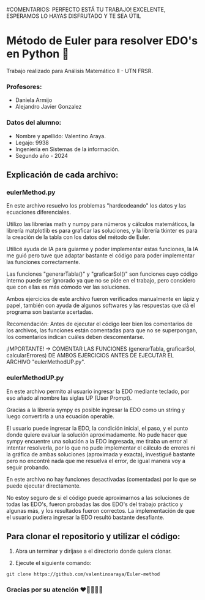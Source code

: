 #COMENTARIOS: PERFECTO ESTÁ TU TRABAJO! EXCELENTE, ESPERAMOS LO HAYAS DISFRUTADO Y TE SEA ÚTIL 
# Método de Euler para resolver EDO's en Python 🐍

Trabajo realizado para Análisis Matemático II - UTN FRSR.

### Profesores:
- Daniela Armijo
- Alejandro Javier Gonzalez

### Datos del alumno:
- Nombre y apellido: Valentino Araya.
- Legajo: 9938 
- Ingeniería en Sistemas de la información.
- Segundo año - 2024

## Explicación de cada archivo:
### eulerMethod.py
En este archivo resuelvo los problemas "hardcodeando" los datos y las ecuaciones diferenciales.

Utilizo las librerías math y numpy para números y cálculos matemáticos, la librería matplotlib es para graficar las soluciones, y la librería tkinter es para la creación de la tabla con los datos del método de Euler.

Utilicé ayuda de IA para guiarme y poder implementar estas funciones, la IA me guió pero tuve que adaptar bastante el código para poder implementar las funciones correctamente.

Las funciones "generarTabla()" y "graficarSol()" son funciones cuyo código interno puede ser ignorado ya que no se pide en el trabajo, pero considero que con ellas es más cómodo ver las soluciones.

Ambos ejercicios de este archivo fueron verificados manualmente en lápiz y papel, también con ayuda de algunos softwares y las respuestas que dá el programa son bastante acertadas. 

Recomendación: Antes de ejecutar el código leer bien los comentarios de los archivos, las funciones están comentadas para que no se superpongan, los comentarios indican cuáles deben descomentarse.

¡IMPORTANTE! -> COMENTAR LAS FUNCIONES (generarTabla, graficarSol, calcularErrores) DE AMBOS EJERCICIOS ANTES DE EJECUTAR EL ARCHIVO "eulerMethodUP.py".

### eulerMethodUP.py
En este archivo permito al usuario ingresar la EDO mediante teclado, por eso añado al nombre las siglas UP (User Prompt).

Gracias a la librería sympy es posible ingresar la EDO como un string y luego convertirla a una ecuación operable.

El usuario puede ingresar la EDO, la condición inicial, el paso, y el punto donde quiere evaluar la solución aproximadamente. No pude hacer que sympy encuentre una solución a la EDO ingresada, me tiraba un error al intentar resolverla, por lo que no pude implementar el cálculo de errores ni la gráfica de ambas soluciones (aproximada y exacta), investigué bastante pero no encontré nada que me resuelva el error, de igual manera voy a seguir probando.

En este archivo no hay funciones desactivadas (comentadas) por lo que se puede ejecutar directamente.

No estoy seguro de si el código puede aproximarnos a las soluciones de todas las EDO's, fueron probadas las dos EDO's del trabajo práctico y algunas más, y los resultados fueron correctos. La implementación de que el usuario pudiera ingresar la EDO resultó bastante desafiante.

## Para clonar el repositorio y utilizar el código:

1. Abra un terminar y diríjase a el directorio donde quiera clonar.

2. Ejecute el siguiente comando:

```
git clone https://github.com/valentinoaraya/Euler-method 
```
### Gracias por su atención ❤️🧉👨🏻‍💻

